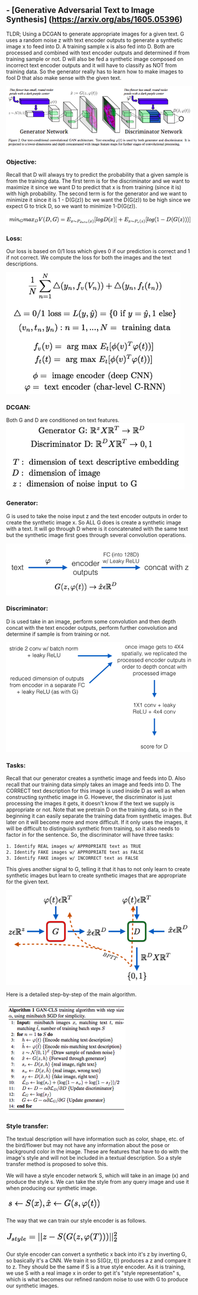 ## - [Generative Adversarial Text to Image Synthesis] (https://arxiv.org/abs/1605.05396)

TLDR; Using a DCGAN to generate appropriate images for a given text. G uses a random noise z with text encoder outputs to generate a synthetic image x to feed into D. A training sample x is also fed into D. Both are processed and combined with text encoder outputs and determined if from training sample or not. D will also be fed a synthetic image composed on incorrect text encoder outputs and it will have to classify as NOT from training data. So the generator really has to learn how to make images to fool D that also make sense with the given text. 

![general](images/text2image/general.png)

### Objective: 
Recall that D will always try to predict the probability that a given sample is from the training data. The first term is for the discriminator and we want to maximize it since we want D to predict that x is from training (since it is) with high probability. The second term is for the generator and we want to minimize it since it is 1 - D(G(z)) bc we want the D(G(z)) to be high since we expect G to trick D, so we want to minimize 1-D(G(z)). 

![objective](images/text2image/objective.png)

### Loss:
Our loss is based on 0/1 loss which gives 0 if our prediction is correct and 1 if not correct. We compute the loss for both the images and the text descriptions. 

![loss](images/text2image/loss.png)

### DCGAN:
Both G and D are conditioned on text features.
![dcgan](images/text2image/dcgan.png)

### Generator:
G is used to take the noise input z and the text encoder outputs in order to create the synthetic image x. So ALL G does is create a synthetic image with a text. It will go through D where is it concatenated with the same text but the synthetic image first goes through several convolution operations.

![generator](images/text2image/generator.png)

### Discriminator:
D is used take in an image, perform some convolution and then depth concat with the text encoder outputs, perform further convolution and determine if sample is from training or not. 

![discriminator](images/text2image/discriminator.png)

### Tasks:
Recall that our generator creates a synthetic image and feeds into D. Also recall that our training data simply takes an image and feeds into D. The CORRECT text description for this image is used inside D as well as when constructing synthetic image in G. However, the discriminator is just processing the images it gets, it doesn't know if the text we supply is appropriate or not. Note that we pretrain D on the training data, so in the beginning it can easily separate the training data from synthetic images. But later on it will become more and more difficult. If it only uses the images, it will be difficult to distinguish synthetic from training, so it also needs to factor in for the sentence. So, the discriminator will have three tasks:

	1. Identify REAL images w/ APPROPRIATE text as TRUE
	2. Identify FAKE images w/ APPROPRIATE text as FALSE
	3. Identify FAKE images w/ INCORRECT text as FALSE
	
This gives another signal to G, telling it that it has to not only learn to create synthetic images but learn to create synthetic images that are appropriate for the given text.

![general2](images/text2image/general2.png)

Here is a detailed step-by-step of the main algorithm.

![algo](images/text2image/algo.png)

### Style transfer:
The textual description will have information such as color, shape, etc. of the bird/flower but may not have any information about the pose or background color in the image. These are features that have to do with the image's style and will not be included in a textual description. So a style transfer method is proposed to solve this.

We will have a style encoder network S, which will take in an image (x) and produce the style s. We can take the style from any query image and use it when producing our synthetic image.

![style](images/text2image/style.png)

The way that we can train our style encoder is as follows.

![style_loss](images/text2image/style_loss.png)

Our style encoder can convert a synthetic x back into it's z by inverting G, so basically it's a CNN. We train it so S(G(z, t)) produces a z and compare it to z. They should be the same if S is a true style encoder. As it is training, we use S with a real image x in order to get it's "style representation" s, which is what becomes our refined random noise to use with G to produce our synthetic images. 





